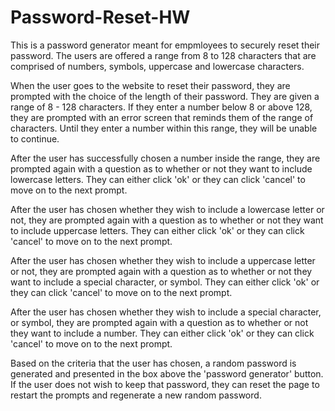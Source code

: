 # Password-Reset-HW
This is a password generator meant for empmloyees to securely reset their password.
The users are offered a range from 8 to 128 characters that are comprised of numbers, symbols, uppercase and lowercase
characters.  

When the user goes to the website to reset their password, they are prompted with the choice of the length of their 
password.  They are given a range of 8 - 128 characters. If they enter a number below 8 or above 128, they are prompted
with an error screen that reminds them of the range of characters.  Until they enter a number within this range, they
will be unable to continue.

After the user has successfully chosen a number inside the range, they are prompted again with a question as to whether 
or not they want to include lowercase letters.  They can either click 'ok' or they can click 'cancel' to move on to the 
next prompt.

After the user has chosen whether they wish to include a lowercase letter or not, they are prompted again with a question as to whether or not they want to include uppercase letters.  They can either click 'ok' or they can click 'cancel' to move on 
to the next prompt.

After the user has chosen whether they wish to include a uppercase letter or not, they are prompted again with a question as to whether or not they want to include a special character, or symbol.  They can either click 'ok' or they can click 'cancel' to move on to the next prompt.

After the user has chosen whether they wish to include a special character, or symbol, they are prompted again with a question as to whether or not they want to include a number.  They can either click 'ok' or they can click 'cancel' to move on 
to the next prompt.

Based on the criteria that the user has chosen, a random password is generated and presented in the box above the 'password generator' button.  If the user does not wish to keep that password, they can reset the page to restart the prompts and regenerate a new random password.